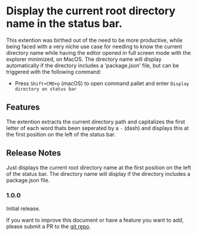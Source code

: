 # Display the current root directory name in the status bar.

This extention was birthed out of the need to be more productive, while being faced with a very niche use case for needing to know the current directory name while having the editor opened in full screen mode with the explorer minimized, on MacOS. The directory name will display automatically if the directory includes a 'package.json' file, but can be triggered with the following command:

* Press `Shift+CMD+p` (macOS) to open command pallet and enter `Display directory on status bar`

## Features

The extention extracts the current directory path and capitalizes the first letter of each word thats been seperated by a `-` (dash) and displays this at the first position on the left of the status bar.

## Release Notes

Just displays the current root directory name at the first position on the left of the status bar. The directory name will display if the directory includes a package.json file.

### 1.0.0

Initial release.


If you want to improve this document or have a feature you want to add, please submit a PR to the [git repo](https://github.com/ZombieBunny/status-bar-folder-profile).